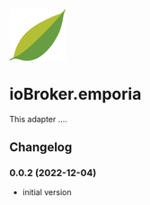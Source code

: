 <img src="admin/emporia.png" width="100">

# ioBroker.emporia

This adapter ....

## Changelog

<!--
  Placeholder for the next version (at the beginning of the line):
  ### **WORK IN PROGRESS**
-->
### 0.0.2 (2022-12-04)
- initial version